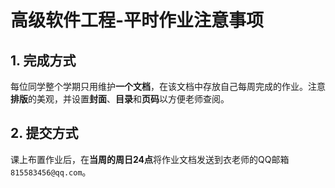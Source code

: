 # 高级软件工程-平时作业注意事项

## 1. 完成方式
每位同学整个学期只用维护**一个文档**，在该文档中存放自己每周完成的作业。注意**排版**的美观，并设置**封面**、**目录**和**页码**以方便老师查阅。

## 2. 提交方式
课上布置作业后，在**当周的周日24点**将作业文档发送到衣老师的QQ邮箱 `815583456@qq.com`。

